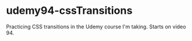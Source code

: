 # udemy94-cssTransitions
Practicing CSS transitions in the Udemy course I'm taking. Starts on video 94.
